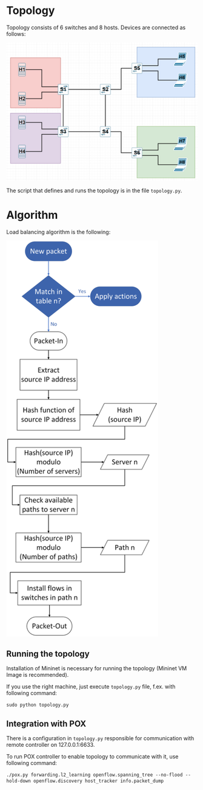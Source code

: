 # Topology
Topology consists of 6 switches and 8 hosts. Devices are connected as follows:

<img src="img/topology.png" alt="Topology Diagram" width="600">

The script that defines and runs the topology is in the file `topology.py`.

# Algorithm

Load balancing algorithm is the following:

<img src="img/algorithm.png" alt="Topology Diagram" width="400">

## Running the topology

Installation of Mininet is necessary for running the topology (Mininet VM Image is recommended).

If you use the right machine, just execute `topology.py` file, f.ex. with following command:

```
sudo python topology.py
```

## Integration with POX

There is a configuration in `topology.py` responsible for communication with remote controller on 127.0.0.1:6633.

To run POX controller to enable topology to communicate with it, use following command:

```
./pox.py forwarding.l2_learning openflow.spanning_tree --no-flood --hold-down openflow.discovery host_tracker info.packet_dump
```
